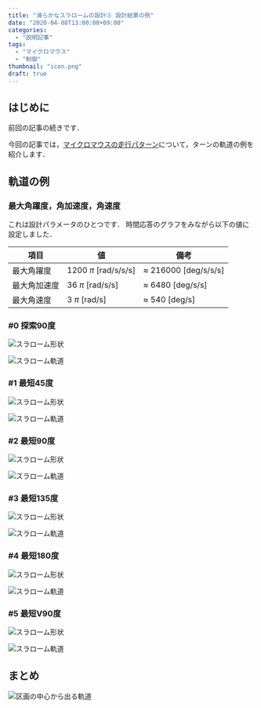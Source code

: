 ```yaml
---
title: "滑らかなスラロームの設計③ 設計結果の例"
date: "2020-04-08T13:00:00+09:00"
categories:
  - "説明記事"
tags:
  - "マイクロマウス"
  - "制御"
thumbnail: "icon.png"
draft: true
---
```


## はじめに

前回の記事の続きです．

今回の記事では，[マイクロマウスの走行パターン](/posts/2017-09-03-pattern-of-turn/)について，ターンの軌道の例を紹介します．

<!--more-->

## 軌道の例

### 最大角躍度，角加速度，角速度

これは設計パラメータのひとつです．
時間応答のグラフをみながら以下の値に設定しました．

| 項目         | 値                     | 備考                         |
| ------------ | ---------------------- | ---------------------------- |
| 最大角躍度   | 1200 $\pi$ [rad/s/s/s] | $\approx$ 216000 [deg/s/s/s] |
| 最大角加速度 | 36 $\pi$ [rad/s/s]     | $\approx$ 6480 [deg/s/s]     |
| 最大角速度   | 3 $\pi$ [rad/s]        | $\approx$ 540 [deg/s]        |

### #0 探索90度

![スラローム形状](shape/shape_0_xy.svg)

![スラローム軌道](shape/shape_0_t.svg)

### #1 最短45度

![スラローム形状](shape/shape_1_xy.svg)

![スラローム軌道](shape/shape_1_t.svg)

### #2 最短90度

![スラローム形状](shape/shape_2_xy.svg)

![スラローム軌道](shape/shape_2_t.svg)

### #3 最短135度

![スラローム形状](shape/shape_3_xy.svg)

![スラローム軌道](shape/shape_3_t.svg)

### #4 最短180度

![スラローム形状](shape/shape_4_xy.svg)

![スラローム軌道](shape/shape_4_t.svg)

### #5 最短V90度

![スラローム形状](shape/shape_5_xy.svg)

![スラローム軌道](shape/shape_5_t.svg)

## まとめ

![区画の中心から出る軌道](shape_1_stack.svg)

<script type="text/x-mathjax-config">
    MathJax.Hub.Config({tex2jax: {inlineMath: [['$','$'], ['\\(','\\)']]}});
</script>
